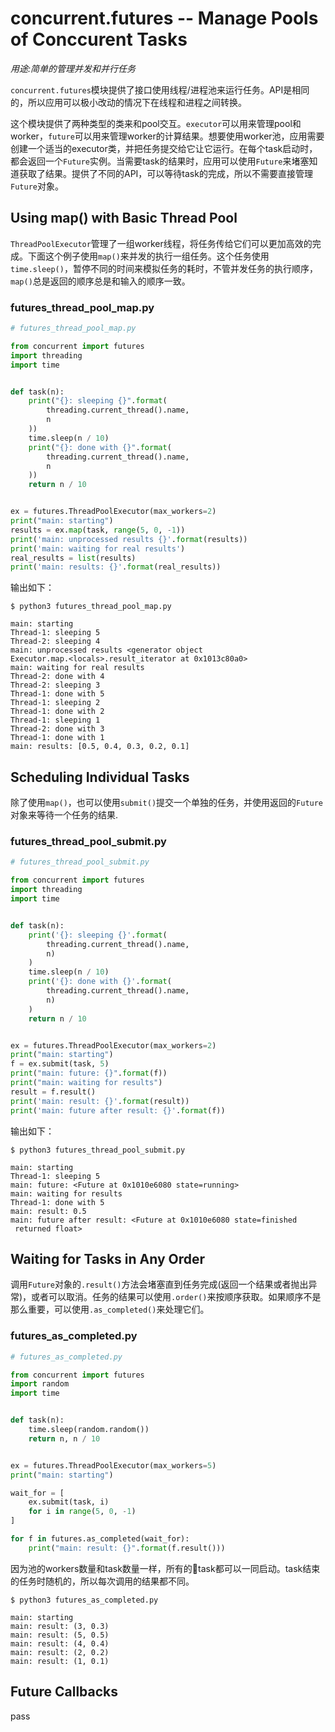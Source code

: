 # concurrent.futures -- Manage Pools of Conccurent Tasks

*用途:简单的管理并发和并行任务*

`concurrent.futures`模块提供了接口使用线程/进程池来运行任务。API是相同的，所以应用可以极小改动的情况下在线程和进程之间转换。

这个模块提供了两种类型的类来和pool交互。`executor`可以用来管理pool和worker，`future`可以用来管理worker的计算结果。想要使用worker池，应用需要创建一个适当的executor类，并把任务提交给它让它运行。在每个task启动时，都会返回一个`Future`实例。当需要task的结果时，应用可以使用`Future`来堵塞知道获取了结果。提供了不同的API，可以等待task的完成，所以不需要直接管理`Future`对象。

## Using map() with Basic Thread Pool

`ThreadPoolExecutor`管理了一组worker线程，将任务传给它们可以更加高效的完成。下面这个例子使用`map()`来并发的执行一组任务。这个任务使用`time.sleep()`，暂停不同的时间来模拟任务的耗时，不管并发任务的执行顺序，`map()`总是返回的顺序总是和输入的顺序一致。

### futures_thread_pool_map.py

```python
# futures_thread_pool_map.py

from concurrent import futures
import threading
import time


def task(n):
    print("{}: sleeping {}".format(
        threading.current_thread().name,
        n
    ))
    time.sleep(n / 10)
    print("{}: done with {}".format(
        threading.current_thread().name,
        n
    ))
    return n / 10


ex = futures.ThreadPoolExecutor(max_workers=2)
print("main: starting")
results = ex.map(task, range(5, 0, -1))
print('main: unprocessed results {}'.format(results))
print('main: waiting for real results')
real_results = list(results)
print('main: results: {}'.format(real_results))
```

输出如下：

```shell
$ python3 futures_thread_pool_map.py

main: starting
Thread-1: sleeping 5
Thread-2: sleeping 4
main: unprocessed results <generator object
Executor.map.<locals>.result_iterator at 0x1013c80a0>
main: waiting for real results
Thread-2: done with 4
Thread-2: sleeping 3
Thread-1: done with 5
Thread-1: sleeping 2
Thread-1: done with 2
Thread-1: sleeping 1
Thread-2: done with 3
Thread-1: done with 1
main: results: [0.5, 0.4, 0.3, 0.2, 0.1]
```

## Scheduling Individual Tasks

除了使用`map()`，也可以使用`submit()`提交一个单独的任务，并使用返回的`Future`对象来等待一个任务的结果.

### futures_thread_pool_submit.py

```python
# futures_thread_pool_submit.py

from concurrent import futures
import threading
import time


def task(n):
    print('{}: sleeping {}'.format(
        threading.current_thread().name,
        n)
    )
    time.sleep(n / 10)
    print('{}: done with {}'.format(
        threading.current_thread().name,
        n)
    )
    return n / 10


ex = futures.ThreadPoolExecutor(max_workers=2)
print("main: starting")
f = ex.submit(task, 5)
print("main: future: {}".format(f))
print("main: waiting for results")
result = f.result()
print('main: result: {}'.format(result))
print('main: future after result: {}'.format(f))
```

输出如下：

```shell
$ python3 futures_thread_pool_submit.py

main: starting
Thread-1: sleeping 5
main: future: <Future at 0x1010e6080 state=running>
main: waiting for results
Thread-1: done with 5
main: result: 0.5
main: future after result: <Future at 0x1010e6080 state=finished
 returned float>
```

## Waiting for Tasks in Any Order

调用`Future`对象的`.result()`方法会堵塞直到任务完成(返回一个结果或者抛出异常)，或者可以取消。任务的结果可以使用`.order()`来按顺序获取。如果顺序不是那么重要，可以使用`.as_completed()`来处理它们。

### futures_as_completed.py

```python
# futures_as_completed.py

from concurrent import futures
import random
import time


def task(n):
    time.sleep(random.random())
    return n, n / 10


ex = futures.ThreadPoolExecutor(max_workers=5)
print("main: starting")

wait_for = [
    ex.submit(task, i)
    for i in range(5, 0, -1)
]

for f in futures.as_completed(wait_for):
    print("main: result: {}".format(f.result()))
```

因为池的workers数量和task数量一样，所有的task都可以一同启动。task结束的任务时随机的，所以每次调用的结果都不同。

```shell
$ python3 futures_as_completed.py

main: starting
main: result: (3, 0.3)
main: result: (5, 0.5)
main: result: (4, 0.4)
main: result: (2, 0.2)
main: result: (1, 0.1)
```

## Future Callbacks

pass